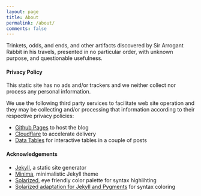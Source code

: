 ```yaml
---
layout: page
title: About
permalink: /about/
comments: false
---
```


Trinkets, odds[,](https://en.wikipedia.org/wiki/Serial_comma) and ends, and other artifacts discovered by Sir Arrogant Rabbit in his travels, presented in no particular order, with unknown purpose[,](https://en.wikipedia.org/wiki/Serial_comma) and questionable usefulness.

#### Privacy Policy

This static site has no ads and/or trackers and we neither collect nor process any personal information. 

We use the following third party services to facilitate web site operation and they may be collecting and/or processing that information according to their respective privacy policies:

- [Github Pages](https://pages.github.com) to host the blog
- [Cloudflare](https://www.cloudflare.com) to accelerate delivery
- [Data Tables](https://www.datatables.net) for interactive tables in a couple of posts


#### Acknowledgements

- [Jekyll](https://jekyllrb.com), a static site generator
- [Minima](https://github.com/jekyll/minima), minimalistic Jekyll theme
- [Solarized](http://ethanschoonover.com/solarized), eye friendly color palette for syntax highlihting
- [Solarized adaptation for Jekyll and Pygments](https://gist.github.com/nicolashery/5765395) for syntax coloring

